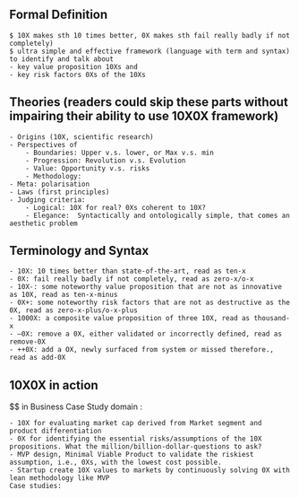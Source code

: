 ## Formal Definition 
 
	$ 10X makes sth 10 times better, 0X makes sth fail really badly if not completely)
 	$ ultra simple and effective framework (language with term and syntax) to identify and talk about
	- key value proposition 10Xs and 
	- key risk factors 0Xs of the 10Xs

## Theories (readers could skip these parts without impairing their ability to use 10X0X framework)
	
	- Origins (10X, scientific research)
	- Perspectives of 
		- Boundaries: Upper v.s. lower, or Max v.s. min
		- Progression: Revolution v.s. Evolution
		- Value: Opportunity v.s. risks
		- Methodology: 
	- Meta: polarisation 
	- Laws (first principles) 
	- Judging criteria: 
		- Logical: 10X for real? 0Xs coherent to 10X?
		- Elegance:  Syntactically and ontologically simple, that comes an aesthetic problem

## Terminology and  Syntax 
	- 10X: 10 times better than state-of-the-art, read as ten-x
	- 0X: fail really badly if not completely, read as zero-x/o-x
	- 10X-: some noteworthy value proposition that are not as innovative as 10X, read as ten-x-minus
	- 0X+: some noteworthy risk factors that are not as destructive as the 0X, read as zero-x-plus/o-x-plus
	- 1000X: a composite value proposition of three 10X, read as thousand-x
	- —0X: remove a 0X, either validated or incorrectly defined, read as remove-0X
	- ++0X: add a OX, newly surfaced from system or missed therefore., read as add-0X

## 10X0X in action

$$ in Business Case Study domain : 

	- 10X for evaluating market cap derived from Market segment and product differentiation
	- 0X for identifying the essential risks/assumptions of the 10X propositions. What the million/billion-dollar-questions to ask?
	- MVP design, Minimal Viable Product to validate the riskiest assumption, i.e., 0Xs, with the lowest cost possible.  
	- Startup create 10X values to markets by continuously solving 0X with lean methodology like MVP
	Case studies: 
